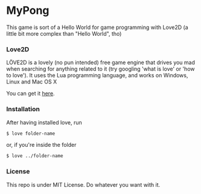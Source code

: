 # MyPong

This game is sort of a Hello World for game programming with Love2D (a little bit more complex than "Hello World", tho)

### Love2D

LÖVE2D is a lovely (no pun intended) free game engine that drives you mad when searching for anything related to it (try googling 'what is love' or 'how to love').
It uses the Lua programming language, and works on Windows, Linux and Mac OS X

You can get it [here](love2d.org).


### Installation

After having installed love, run
```sh
$ love folder-name
```

or, if you're inside the folder
```sh
$ love ../folder-name
```

### License

This repo is under MIT License. Do whatever you want with it.

